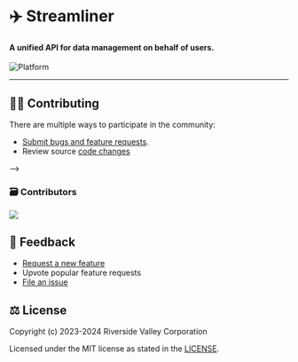 # ✈️ Streamliner

#### A unified API for data management on behalf of users.

<p align="center">
  <a title="Platform" target="_blank">
    <img align="left" src="https://img.shields.io/badge/platform-web-red" alt="Platform" />
  </a>
</p>

<br/>

---

<!--## 🎁 Download

### 📦 Node Package Manager

<a title="Microsoft Store" href="https://apps.microsoft.com/store/detail/9PPC02GP33FT">
  <img src="https://user-images.githubusercontent.com/76810494/189479518-fc0f18a9-b0a4-4a63-8e7b-27a4284d93af.png" alt="Release" />
</a>

### 😺 GitHub

<a title="GitHub" href='https://github.com/RiversideValley/Emerald/releases/latest'>
  <img src='https://user-images.githubusercontent.com/74561130/160255105-5e32f911-574f-4cc4-b90b-8769099086e4.png'alt='Get it from GitHub' />
</a>

### 🔨 Building from source
###### ⭐Recommended⭐

This is our preferred method.
See [this section](#-building-the-code)-->

## 🧑‍💻 Contributing

There are multiple ways to participate in the community:

- [Submit bugs and feature requests](https://github.com/RiversideValley/Streamliner/issues/new/choose).
- Review source [code changes](https://github.com/RiversideValley/Streamliner/commits)

<!--### 🏗️ Codebase Structure

```
.
├──App                            // Esmerelda, mESME and Esmerelda Online unified codebase
├──Core                           // Core computational functions
├──Enigma                         // Runtime libary for encryption and decryption of files and data using conventional and traditional methods
├──Hypervisor                     // Simulation software
├──Intelligence                   // Intelligence repository
└──Services                       // Simple computer functions that Esme can complete
```
<!-- 
└──
├──
-->-->

### 🗃️ Contributors

<a href="https://github.com/RiversideValley/Streamliner/graphs/contributors">
  <img src="https://contrib.rocks/image?repo=RiversideValley/Streamliner" />
</a>

## 🦜 Feedback

- [Request a new feature](https://github.com/RiversideValley/Streamliner/pulls)
- Upvote popular feature requests
- [File an issue](https://github.com/RiversideValley/Streamliner/issues/new/choose)

<!--
## 🔨 Building the Code

##### 1. Prerequisites

Ensure you have following components:

- [Git](https://git-scm.com/)
- [Visual Studio 2022](https://visualstudio.microsoft.com/vs/) with following individual components:
  - Python SDK

### 2. Git

Clone the repository:

```git
git clone https://github.com/DepthCDLS/Esmerelda
```

Choose which channel you want via branches. You can choose from either [stable](https://github.com/DepthCDLS/Esmerelda/tree/stable) or [dev](https://github.com/DepthCDLS/Esmerelda/tree/dev).

### 4. Build the project

- Open `Esmerelda.sln`.
- Choose which function you want Esme to start with and right-click on the appropriate project, and select 'Set as startup item'
- Build with `DEBUG|x64`
-->

## ⚖️ License

Copyright (c) 2023-2024 Riverside Valley Corporation

Licensed under the MIT license as stated in the [LICENSE](LICENSE.md).
